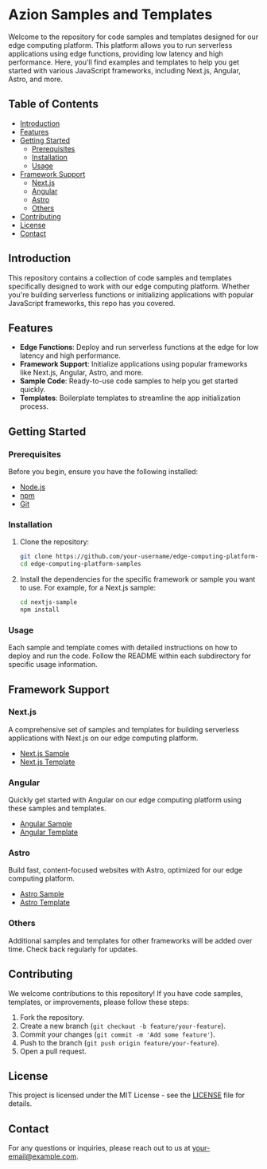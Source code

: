 # Azion Samples and Templates

Welcome to the repository for code samples and templates designed for our edge computing platform. This platform allows you to run serverless applications using edge functions, providing low latency and high performance. Here, you'll find examples and templates to help you get started with various JavaScript frameworks, including Next.js, Angular, Astro, and more.

## Table of Contents
- [Introduction](#introduction)
- [Features](#features)
- [Getting Started](#getting-started)
  - [Prerequisites](#prerequisites)
  - [Installation](#installation)
  - [Usage](#usage)
- [Framework Support](#framework-support)
  - [Next.js](#nextjs)
  - [Angular](#angular)
  - [Astro](#astro)
  - [Others](#others)
- [Contributing](#contributing)
- [License](#license)
- [Contact](#contact)

## Introduction

This repository contains a collection of code samples and templates specifically designed to work with our edge computing platform. Whether you're building serverless functions or initializing applications with popular JavaScript frameworks, this repo has you covered.

## Features
- **Edge Functions**: Deploy and run serverless functions at the edge for low latency and high performance.
- **Framework Support**: Initialize applications using popular frameworks like Next.js, Angular, Astro, and more.
- **Sample Code**: Ready-to-use code samples to help you get started quickly.
- **Templates**: Boilerplate templates to streamline the app initialization process.

## Getting Started

### Prerequisites

Before you begin, ensure you have the following installed:

- [Node.js](https://nodejs.org/)
- [npm](https://www.npmjs.com/)
- [Git](https://git-scm.com/)

### Installation
1. Clone the repository:
    ```bash
    git clone https://github.com/your-username/edge-computing-platform-samples.git
    cd edge-computing-platform-samples
    ```
2. Install the dependencies for the specific framework or sample you want to use. For example, for a Next.js sample:
    ```bash
    cd nextjs-sample
    npm install
    ```

### Usage

Each sample and template comes with detailed instructions on how to deploy and run the code. Follow the README within each subdirectory for specific usage information.

## Framework Support

### Next.js

A comprehensive set of samples and templates for building serverless applications with Next.js on our edge computing platform.
- [Next.js Sample](./nextjs-sample)
- [Next.js Template](./nextjs-template)

### Angular

Quickly get started with Angular on our edge computing platform using these samples and templates.
- [Angular Sample](./angular-sample)
- [Angular Template](./angular-template)

### Astro

Build fast, content-focused websites with Astro, optimized for our edge computing platform.

- [Astro Sample](./astro-sample)
- [Astro Template](./astro-template)

### Others

Additional samples and templates for other frameworks will be added over time. Check back regularly for updates.

## Contributing


We welcome contributions to this repository! If you have code samples, templates, or improvements, please follow these steps:
1. Fork the repository.
2. Create a new branch (`git checkout -b feature/your-feature`).
3. Commit your changes (`git commit -m 'Add some feature'`).
4. Push to the branch (`git push origin feature/your-feature`).
5. Open a pull request.

## License

This project is licensed under the MIT License - see the [LICENSE](LICENSE) file for details.

## Contact

For any questions or inquiries, please reach out to us at [your-email@example.com](mailto:your-email@example.com).
